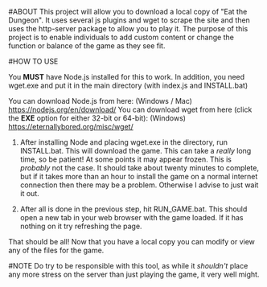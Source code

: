 #ABOUT
This project will allow you to download a local copy of "Eat the Dungeon". It uses several js plugins and wget to scrape the site and then uses the http-server package to allow you to play it. The purpose of this project is to enable individuals to add custom content or change the function or balance of the game as they see fit.

#HOW TO USE

You **MUST** have Node.js installed for this to work.
In addition, you need wget.exe and put it in the main directory (with index.js and INSTALL.bat)

You can download Node.js from here:
(Windows / Mac) 
https://nodejs.org/en/download/
You can download wget from here (click the **EXE** option for either 32-bit or 64-bit):
(Windows) 
https://eternallybored.org/misc/wget/

1. After installing Node and placing wget.exe in the directory, run INSTALL.bat. This will download the game. This can take a *really* long time, so be patient! At some points it may appear frozen. This is *probably* not the case. It should take about twenty minutes to complete, but if it takes more than an hour to install the game on a normal internet connection then there may be a problem. Otherwise I advise to just wait it out.

2. After all is done in the previous step, hit RUN_GAME.bat. This should open a new tab in your web browser with the game loaded. If it has nothing on it try refreshing the page.


That should be all! Now that you have a local copy you can modify or view any of the files for the game. 

#NOTE
Do try to be responsible with this tool, as while it *shouldn't* place any more stress on the server than just playing the game, it very well might.